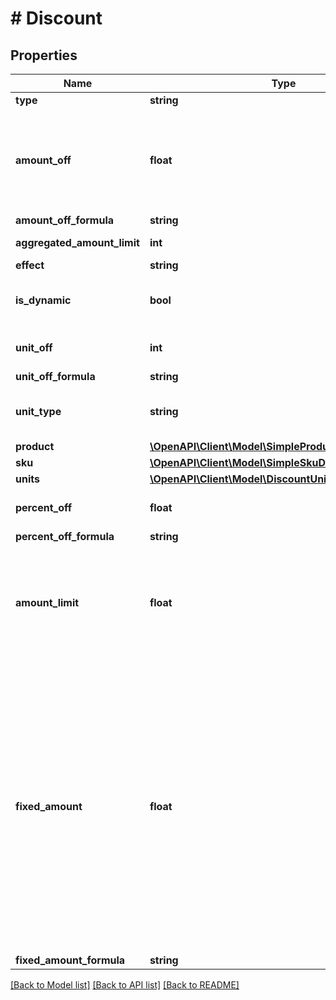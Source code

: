# # Discount

## Properties

Name | Type | Description | Notes
------------ | ------------- | ------------- | -------------
**type** | **string** |  | [optional]
**amount_off** | **float** | Amount taken off the subtotal of a price. Value is multiplied by 100 to precisely represent 2 decimal places. For example, a $10 discount is written as 1000. | [optional]
**amount_off_formula** | **string** |  | [optional]
**aggregated_amount_limit** | **int** | Maximum discount amount per order. | [optional]
**effect** | **string** |  | [optional]
**is_dynamic** | **bool** | Flag indicating whether the discount was calculated using a formula. | [optional]
**unit_off** | **int** | Number of units to be granted a full value discount. | [optional]
**unit_off_formula** | **string** |  | [optional]
**unit_type** | **string** | The product deemed as free, chosen from product inventory (e.g. time, items). | [optional]
**product** | [**\OpenAPI\Client\Model\SimpleProductDiscountUnit**](SimpleProductDiscountUnit.md) |  | [optional]
**sku** | [**\OpenAPI\Client\Model\SimpleSkuDiscountUnit**](SimpleSkuDiscountUnit.md) |  | [optional]
**units** | [**\OpenAPI\Client\Model\DiscountUnitMultipleOneUnit[]**](DiscountUnitMultipleOneUnit.md) |  | [optional]
**percent_off** | **float** | The percent discount that the customer will receive. | [optional]
**percent_off_formula** | **string** |  | [optional]
**amount_limit** | **float** | Upper limit allowed to be applied as a discount. Value is multiplied by 100 to precisely represent 2 decimal places. For example, a $6 maximum discount is written as 600. | [optional]
**fixed_amount** | **float** | Sets a fixed value for an order total or the item price. The value is multiplied by 100 to precisely represent 2 decimal places. For example, a $10 discount is written as 1000. If the fixed amount is calculated by the formula, i.e. the &#x60;fixed_amount_formula&#x60; parameter is present in the fixed amount definition, this value becomes the **fallback value**. As a result, if the formula cannot be calculated due to missing metadata, for example, this value will be used as the fixed value. | [optional]
**fixed_amount_formula** | **string** |  | [optional]

[[Back to Model list]](../../README.md#models) [[Back to API list]](../../README.md#endpoints) [[Back to README]](../../README.md)
